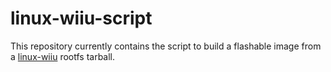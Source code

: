 # linux-wiiu-script
This repository currently contains the script to build a flashable image from a [linux-wiiu](https://wiki.linux-wiiu.org/wiki/Main_Page) rootfs tarball.
